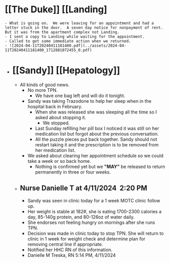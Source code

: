 # [[The Duke]] [[Landing]
	- What is going on.  We were leaving for an appointment and had a letter stuck in the door.  A seven day notice for nonpayment of rent.  But it was from the apartment complex not Landing.
	- I sent a copy to Landing while waiting for the appointment.
	- Called to get some immediate action when we returned.
	- ![2024-04-11T20240411181400.pdf](../assets/2024-04-11T20240411181400_1712881072455_0.pdf)
- # [[Sandy]] [[Hepatology]]
	- All kinds of good news.
		- No more TPN.
			- We have one bag left and will do it tonight.
		- Sandy was taking Trazodone to help her sleep when in the hospital back in February.
			- When she was released she was sleeping all the time so I asked about stopping it.
				- We stopped.
			- Last Sunday refilling her pill box I noticed it was still on her medication list but forgot about the previous conversation.
			- All the puzzle pieces put back together.  Sandy should not restart taking it and the prescription is to be removed from her medication list.
		- We asked about clearing her appointment schedule so we could take a week or so back home.
			- Nothing is confirmed yet but we **"MAY"** be released to return permanently in three or four weeks.
	- ## Nurse Danielle T at 4/11/2024  2:20 PM
		- Sandy was seen in clinic today for a 1 week MOTC clinic follow up.
		- Her weight is stable at 182#, she is eating 1700-2300 calories a day, 85-140g protein, and 80-126oz of water daily.
		- She endorses not feeling hungry on mornings after she runs TPN.
		- Decision was made in clinic today to stop TPN. She will return to clinic in 1 week for weight check and determine plan for removing central line if appropriate.
		- Notified her HHC RN of this information.
		- Danielle M Treska, RN
		  5:14 PM, 4/11/2024